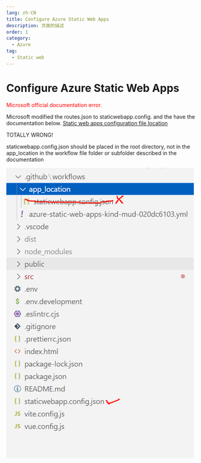 ```yaml
---
lang: zh-CN
title: Configure Azure Static Web Apps
description: 页面的描述
order: 1
category:
  - Azure
tag:
  - Static web
---
```

# Configure Azure Static Web Apps

<font color=red>Microsoft official documentation error.</font>

Microsoft modified the routes.json to staticwebapp.config. and the have the documentation below.
[Static web apps configuration file location](https://learn.microsoft.com/en-us/azure/static-web-apps/configuration#file-location)

TOTALLY WRONG!

staticwebapp.config.json should be placed in the root directory, not in the app_location in the workflow file folder or subfolder described in the documentation

![Good night Chen](../.vuepress/public/assets/images/staticweb.png)